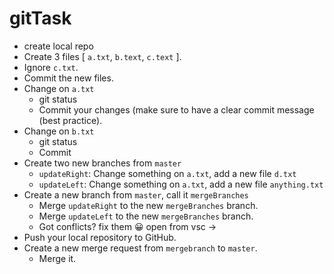 # gitTask
- create local repo
- Create 3 files [ `a.txt`, `b.text`, `c.text` ].
- Ignore `c.txt`.
- Commit the new files.
- Change on `a.txt`
    - git status
    - Commit your changes (make sure to have a clear commit message (best practice).
- Change on `b.txt`
    - git status
    - Commit
- Create two new branches from `master`
    - `updateRight`: Change something on `a.txt`, add a new file `d.txt`
    - `updateLeft`: Change something on `a.txt`, add a new file `anything.txt`
- Create a new branch from `master`, call it `mergeBranches`
    - Merge `updateRight` to the new `mergeBranches` branch.
    - Merge `updateLeft` to the new `mergeBranches` branch.
    - Got conflicts? fix them 😀 open from vsc →
- Push your local repository to GitHub.
- Create a new merge request from `mergebranch` to `master`.
    - Merge it.
